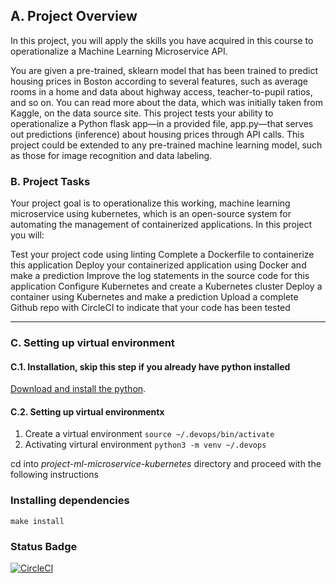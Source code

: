 ## A. Project Overview

In this project, you will apply the skills you have acquired in this course to operationalize a Machine Learning Microservice API.

You are given a pre-trained, sklearn model that has been trained to predict housing prices in Boston according to several features, such as average rooms in a home and data about highway access, teacher-to-pupil ratios, and so on. You can read more about the data, which was initially taken from Kaggle, on the data source site. This project tests your ability to operationalize a Python flask app—in a provided file, app.py—that serves out predictions (inference) about housing prices through API calls. This project could be extended to any pre-trained machine learning model, such as those for image recognition and data labeling.

### B. Project Tasks
Your project goal is to operationalize this working, machine learning microservice using kubernetes, which is an open-source system for automating the management of containerized applications. In this project you will:

Test your project code using linting
Complete a Dockerfile to containerize this application
Deploy your containerized application using Docker and make a prediction
Improve the log statements in the source code for this application
Configure Kubernetes and create a Kubernetes cluster
Deploy a container using Kubernetes and make a prediction
Upload a complete Github repo with CircleCI to indicate that your code has been tested

---

### C. Setting up virtual environment
#### C.1. Installation, skip this step if you already have python installed
[Download and install the python](https://www.python.org/downloads/). 
#### C.2. Setting up virtual environmentx
1. Create a virtual environment
``source ~/.devops/bin/activate``
2. Activating virtural environment
``python3 -m venv ~/.devops``

cd into _project-ml-microservice-kubernetes_ directory and proceed with the following instructions
### Installing dependencies
``make install``


### Status Badge
[![CircleCI](https://dl.circleci.com/status-badge/img/gh/marietta-a/Operationalize-a-Machine-Learning-Microservice-API/tree/master.svg?style=svg)](https://dl.circleci.com/status-badge/redirect/gh/marietta-a/Operationalize-a-Machine-Learning-Microservice-API/tree/master)
